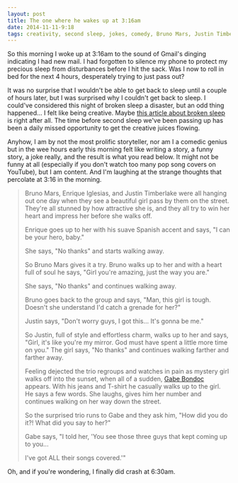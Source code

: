 ```yaml
---
layout: post
title: The one where he wakes up at 3:16am
date: 2014-11-11-9:18
tags: creativity, second sleep, jokes, comedy, Bruno Mars, Justin Timberlake, Enrique Iglesias, Gabe Bondoc
---
```


So this morning I woke up at 3:16am to the sound of Gmail's dinging indicating I had new mail. I had forgotten to silence my phone to protect my precious sleep from disturbances before I hit the sack. Was I now to roll in bed for the next 4 hours, desperately trying to just pass out?

It was no surprise that I wouldn't be able to get back to sleep until a couple of hours later, but I was surprised why I couldn't get back to sleep. I could've considered this night of broken sleep a disaster, but an odd thing happened... I felt like being creative. Maybe [this article about broken sleep](http://aeon.co/magazine/psychology/why-broken-sleep-is-a-golden-time-for-creativity/) is right after all. The time before second sleep we've been passing up has been a daily missed opportunity to get the creative juices flowing.

Anyhow, I am by not the most prolific storyteller, nor am I a comedic genius but in the wee hours early this morning felt like writing a story, a funny story, a joke really, and the result is what you read below. It might not be funny at all (especially if you don't watch too many pop song covers on YouTube), but I am content. And I'm laughing at the strange thoughts that percolate at 3:16 in the morning.


>Bruno Mars, Enrique Iglesias, and Justin Timberlake were all hanging out one day when they see a beautiful girl pass by them on the street. They're all stunned by how attractive she is, and they all try to win her heart and impress her before she walks off.
>
>Enrique goes up to her with his suave Spanish accent and says, "I can be your hero, baby."
>
>She says, "No thanks" and starts walking away.
>
>So Bruno Mars gives it a try. Bruno walks up to her and with a heart full of soul he says,
>"Girl you're amazing, just the way you are."
>
>She says, "No thanks" and continues walking away.
>
>Bruno goes back to the group and says, "Man, this girl is tough. Doesn't she understand I'd catch a grenade for her?"
>
>Justin says, "Don't worry guys, I got this... It's gonna be me."
>
>So Justin, full of style and effortless charm, walks up to her and says, "Girl, it's like you're my mirror. God must have spent a little more time on you."
>The girl says, "No thanks" and continues walking farther and farther away.
>
>Feeling dejected the trio regroups and watches in pain as mystery girl walks off into the sunset, when all of a sudden, [Gabe Bondoc](https://www.youtube.com/user/gabebondoc) appears. With his jeans and T-shirt he casually walks up to the girl. He says a few words. She laughs, gives him her number and continues walking on her way down the street.
>
>So the surprised trio runs to Gabe and they ask him, "How did you do it?! What did you say to her?"
>
>Gabe says, "I told her, 'You see those three guys that kept coming up to you...
>
>I've got ALL their songs covered.'"

Oh, and if you're wondering, I finally did crash at 6:30am.